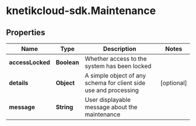 # knetikcloud-sdk.Maintenance

## Properties
Name | Type | Description | Notes
------------ | ------------- | ------------- | -------------
**accessLocked** | **Boolean** | Whether access to the system has been locked | 
**details** | **Object** | A simple object of any schema for client side use and processing | [optional] 
**message** | **String** | User displayable message about the maintenance | 



